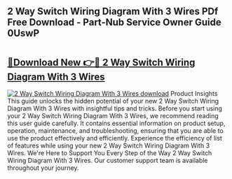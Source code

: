 ## 2 Way Switch Wiring Diagram With 3 Wires PDf Free Download - Part-Nub Service Owner Guide 0UswP

# <h2><a href="http://dfiwjw9.blite.top/?on=2+Way+Switch+Wiring+Diagram+With+3+Wires">🔗Download New 👉🔴 2 Way Switch Wiring Diagram With 3 Wires</a></h2>

[![2 Way Switch Wiring Diagram With 3 Wires download](https://i.imgur.com/lujVjoI.png)](http://dfiwjw9.blite.top/?on=2+Way+Switch+Wiring+Diagram+With+3+Wires)
Product Insights This guide unlocks the hidden potential of your new 2 Way Switch Wiring Diagram With 3 Wires with insightful tips and tricks. Before you start using your 2 Way Switch Wiring Diagram With 3 Wires, we recommend reading this user guide carefully. It contains essential information on product setup, operation, maintenance, and troubleshooting, ensuring that you are able to use the product effectively and efficiently. Experience the efficiency of list of features while using your new 2 Way Switch Wiring Diagram With 3 Wires. We're Here to Support You Every Step of the Way 2 Way Switch Wiring Diagram With 3 Wires. Our customer support team is available throughout your journey.
